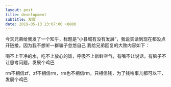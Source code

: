```yaml
---
layout: post
title: development
subtitle: 发展
date: 2019-05-13 23:07:00 +0800
---
```

今天兄弟给我发了一个知乎，标题是“小县城有没有发展”，我说实话到现在都没点开链接，因为我不想听一群骗子忽悠自己
我给兄弟回复的大致内容如下：

喝不上干净的水，吃不上放心的饭，呼吸不上新鲜空气，有嘴不让说话，有脑子不让思考问题，发展个鸡巴

rm不相信zf，zf不相信rm，rm也不相信rm，只相信钱，为了钱啥事儿都可以干，发展个鸡巴